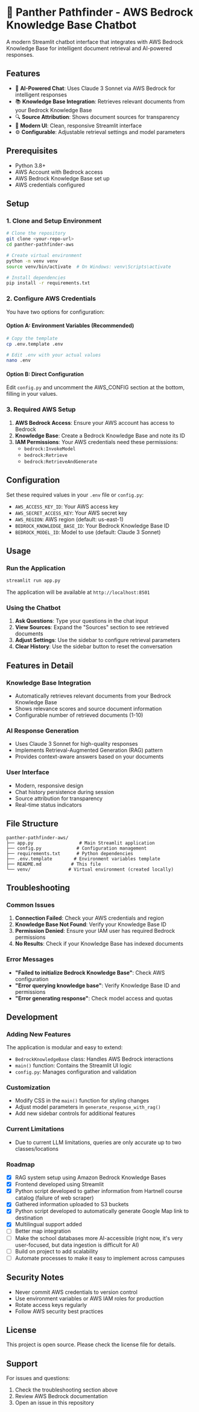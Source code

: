 # 🐾 Panther Pathfinder - AWS Bedrock Knowledge Base Chatbot

A modern Streamlit chatbot interface that integrates with AWS Bedrock Knowledge Base for intelligent document retrieval and AI-powered responses.

## Features

- 🤖 **AI-Powered Chat**: Uses Claude 3 Sonnet via AWS Bedrock for intelligent responses
- 📚 **Knowledge Base Integration**: Retrieves relevant documents from your Bedrock Knowledge Base
- 🔍 **Source Attribution**: Shows document sources for transparency
- 🎨 **Modern UI**: Clean, responsive Streamlit interface
- ⚙️ **Configurable**: Adjustable retrieval settings and model parameters

## Prerequisites

- Python 3.8+
- AWS Account with Bedrock access
- AWS Bedrock Knowledge Base set up
- AWS credentials configured

## Setup

### 1. Clone and Setup Environment

```bash
# Clone the repository
git clone <your-repo-url>
cd panther-pathfinder-aws

# Create virtual environment
python -m venv venv
source venv/bin/activate  # On Windows: venv\Scripts\activate

# Install dependencies
pip install -r requirements.txt
```

### 2. Configure AWS Credentials

You have two options for configuration:

#### Option A: Environment Variables (Recommended)
```bash
# Copy the template
cp .env.template .env

# Edit .env with your actual values
nano .env
```

#### Option B: Direct Configuration
Edit `config.py` and uncomment the AWS_CONFIG section at the bottom, filling in your values.

### 3. Required AWS Setup

1. **AWS Bedrock Access**: Ensure your AWS account has access to Bedrock
2. **Knowledge Base**: Create a Bedrock Knowledge Base and note its ID
3. **IAM Permissions**: Your AWS credentials need these permissions:
   - `bedrock:InvokeModel`
   - `bedrock:Retrieve`
   - `bedrock:RetrieveAndGenerate`

## Configuration

Set these required values in your `.env` file or `config.py`:

- `AWS_ACCESS_KEY_ID`: Your AWS access key
- `AWS_SECRET_ACCESS_KEY`: Your AWS secret key  
- `AWS_REGION`: AWS region (default: us-east-1)
- `BEDROCK_KNOWLEDGE_BASE_ID`: Your Bedrock Knowledge Base ID
- `BEDROCK_MODEL_ID`: Model to use (default: Claude 3 Sonnet)

## Usage

### Run the Application

```bash
streamlit run app.py
```

The application will be available at `http://localhost:8501`

### Using the Chatbot

1. **Ask Questions**: Type your questions in the chat input
2. **View Sources**: Expand the "Sources" section to see retrieved documents
3. **Adjust Settings**: Use the sidebar to configure retrieval parameters
4. **Clear History**: Use the sidebar button to reset the conversation

## Features in Detail

### Knowledge Base Integration
- Automatically retrieves relevant documents from your Bedrock Knowledge Base
- Shows relevance scores and source document information
- Configurable number of retrieved documents (1-10)

### AI Response Generation
- Uses Claude 3 Sonnet for high-quality responses
- Implements Retrieval-Augmented Generation (RAG) pattern
- Provides context-aware answers based on your documents

### User Interface
- Modern, responsive design
- Chat history persistence during session
- Source attribution for transparency
- Real-time status indicators

## File Structure

```
panther-pathfinder-aws/
├── app.py                 # Main Streamlit application
├── config.py             # Configuration management
├── requirements.txt      # Python dependencies
├── .env.template        # Environment variables template
├── README.md           # This file
└── venv/              # Virtual environment (created locally)
```

## Troubleshooting

### Common Issues

1. **Connection Failed**: Check your AWS credentials and region
2. **Knowledge Base Not Found**: Verify your Knowledge Base ID
3. **Permission Denied**: Ensure your IAM user has required Bedrock permissions
4. **No Results**: Check if your Knowledge Base has indexed documents

### Error Messages

- **"Failed to initialize Bedrock Knowledge Base"**: Check AWS configuration
- **"Error querying knowledge base"**: Verify Knowledge Base ID and permissions
- **"Error generating response"**: Check model access and quotas

## Development

### Adding New Features

The application is modular and easy to extend:

- `BedrockKnowledgeBase` class: Handles AWS Bedrock interactions
- `main()` function: Contains the Streamlit UI logic
- `config.py`: Manages configuration and validation

### Customization

- Modify CSS in the `main()` function for styling changes
- Adjust model parameters in `generate_response_with_rag()`
- Add new sidebar controls for additional features

### Current Limitations
- Due to current LLM limitations, queries are only accurate up to two classes/locations

### Roadmap
- [X] RAG system setup using Amazon Bedrock Knowledge Bases
- [X] Frontend developed using Streamlit
- [X] Python script developed to gather information from Hartnell course catalog (failure of web scraper)
- [X] Gathered information uploaded to S3 buckets
- [X] Python script developed to automatically generate Google Map link to destination
- [X] Multilingual support added
- [ ] Better map integration
- [ ] Make the school databases more AI-accessible (right now, it's very user-focused, but data ingestion is difficult for AI)
- [ ] Build on project to add scalability
- [ ] Automate processes to make it easy to implement across campuses

## Security Notes

- Never commit AWS credentials to version control
- Use environment variables or AWS IAM roles for production
- Rotate access keys regularly
- Follow AWS security best practices

## License

This project is open source. Please check the license file for details.

## Support

For issues and questions:
1. Check the troubleshooting section above
2. Review AWS Bedrock documentation
3. Open an issue in this repository
